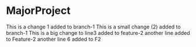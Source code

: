 # MajorProject
This is a change 1 added to branch-1
This is a small change (2) added to branch-1
This is a big change to line3 added to feature-2
another line added to Feature-2
another line 6 added to F2
